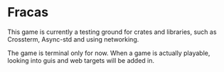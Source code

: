 # Fracas

This game is currently a testing ground for crates and libraries, such as Crossterm, Async-std and using networking.

The game is terminal only for now. When a game is actually playable, looking into guis and web targets will be added in.
